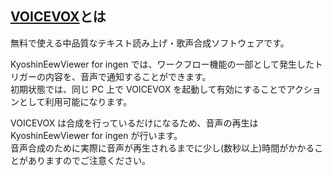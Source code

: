 ## [VOICEVOX](https://voicevox.hiroshiba.jp/)とは

無料で使える中品質なテキスト読み上げ・歌声合成ソフトウェアです。

KyoshinEewViewer for ingen では、ワークフロー機能の一部として発生したトリガーの内容を、音声で通知することができます。  
初期状態では、同じ PC 上で VOICEVOX を起動して有効にすることでアクションとして利用可能になります。

VOICEVOX は合成を行っているだけになるため、音声の再生は KyoshinEewViewer for ingen が行います。  
音声合成のために実際に音声が再生されるまでに少し(数秒以上)時間がかかることがありますのでご注意ください。
